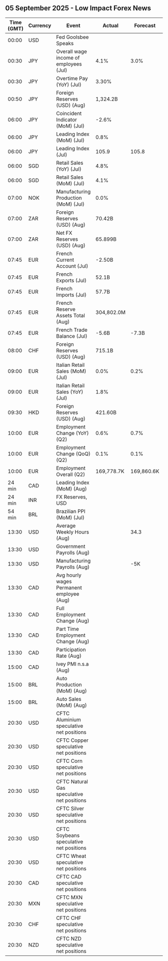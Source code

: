 ## 05 September 2025 - Low Impact Forex News

| Time (GMT) | Currency | Event | Actual | Forecast | Previous |
|------|----------|-------|--------|----------|----------|
| 00:00 | USD | Fed Goolsbee Speaks |  |  |  |
| 00:30 | JPY | Overall wage income of employees (Jul) | 4.1% | 3.0% | 3.1% |
| 00:30 | JPY | Overtime Pay (YoY) (Jul) | 3.30% |  | 0.50% |
| 00:50 | JPY | Foreign Reserves (USD) (Aug) | 1,324.2B |  | 1,304.4B |
| 06:00 | JPY | Coincident Indicator (MoM) (Jul) | -2.6% |  | 0.3% |
| 06:00 | JPY | Leading Index (MoM) (Jul) | 0.8% |  | 0.8% |
| 06:00 | JPY | Leading Index (Jul) | 105.9 | 105.8 | 105.6 |
| 06:00 | SGD | Retail Sales (YoY) (Jul) | 4.8% |  | 2.4% |
| 06:00 | SGD | Retail Sales (MoM) (Jul) | 4.1% |  | -1.1% |
| 07:00 | NOK | Manufacturing Production (MoM) (Jul) | 0.0% |  | -0.1% |
| 07:00 | ZAR | Foreign Reserves (USD) (Aug) | 70.42B |  | 69.16B |
| 07:00 | ZAR | Net FX Reserves (USD) (Aug) | 65.899B |  | 65.143B |
| 07:45 | EUR | French Current Account (Jul) | -2.50B |  | -2.30B |
| 07:45 | EUR | French Exports (Jul) | 52.1B |  | 50.8B |
| 07:45 | EUR | French Imports (Jul) | 57.7B |  | 58.0B |
| 07:45 | EUR | French Reserve Assets Total (Aug) | 304,802.0M |  | 303,040.0M |
| 07:45 | EUR | French Trade Balance (Jul) | -5.6B | -7.3B | -7.2B |
| 08:00 | CHF | Foreign Reserves (USD) (Aug) | 715.1B |  | 716.5B |
| 09:00 | EUR | Italian Retail Sales (MoM) (Jul) | 0.0% | 0.2% | 0.7% |
| 09:00 | EUR | Italian Retail Sales (YoY) (Jul) | 1.8% |  | 1.1% |
| 09:30 | HKD | Foreign Reserves (USD) (Aug) | 421.60B |  | 425.40B |
| 10:00 | EUR | Employment Change (YoY) (Q2) | 0.6% | 0.7% | 0.7% |
| 10:00 | EUR | Employment Change (QoQ) (Q2) | 0.1% | 0.1% | 0.2% |
| 10:00 | EUR | Employment Overall (Q2) | 169,778.7K | 169,860.6K | 169,794.4K |
| 24 min | CAD | Leading Index (MoM) (Aug) |  |  | 0.15% |
| 24 min | INR | FX Reserves, USD |  |  | 690.72B |
| 54 min | BRL | Brazilian PPI (MoM) (Jul) |  |  | -1.25% |
| 13:30 | USD | Average Weekly Hours (Aug) |  | 34.3 | 34.3 |
| 13:30 | USD | Government Payrolls (Aug) |  |  | -10.0K |
| 13:30 | USD | Manufacturing Payrolls (Aug) |  | -5K | -11K |
| 13:30 | CAD | Avg hourly wages Permanent employee (Aug) |  |  | 3.5% |
| 13:30 | CAD | Full Employment Change (Aug) |  |  | -51.0K |
| 13:30 | CAD | Part Time Employment Change (Aug) |  |  | 10.3K |
| 13:30 | CAD | Participation Rate (Aug) |  |  | 65.2% |
| 15:00 | CAD | Ivey PMI n.s.a (Aug) |  |  | 54.6 |
| 15:00 | BRL | Auto Production (MoM) (Aug) |  |  | 15.7% |
| 15:00 | BRL | Auto Sales (MoM) (Aug) |  |  | 14.2% |
| 20:30 | USD | CFTC Aluminium speculative net positions |  |  | 1.1K |
| 20:30 | USD | CFTC Copper speculative net positions |  |  | 26.2K |
| 20:30 | USD | CFTC Corn speculative net positions |  |  | -70.9K |
| 20:30 | USD | CFTC Natural Gas speculative net positions |  |  | -103.9K |
| 20:30 | USD | CFTC Silver speculative net positions |  |  | 46.5K |
| 20:30 | USD | CFTC Soybeans speculative net positions |  |  | 18.2K |
| 20:30 | USD | CFTC Wheat speculative net positions |  |  | -78.8K |
| 20:30 | CAD | CFTC CAD speculative net positions |  |  | -105.0K |
| 20:30 | MXN | CFTC MXN speculative net positions |  |  | 69.0K |
| 20:30 | CHF | CFTC CHF speculative net positions |  |  | -27.0K |
| 20:30 | NZD | CFTC NZD speculative net positions |  |  | -6.1K |
